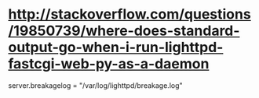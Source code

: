 
# http://stackoverflow.com/questions/19850739/where-does-standard-output-go-when-i-run-lighttpd-fastcgi-web-py-as-a-daemon
server.breakagelog = "/var/log/lighttpd/breakage.log"

